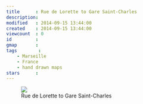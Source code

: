 ```yaml
---
title      : Rue de Lorette to Gare Saint-Charles
description: 
modified   : 2014-09-15 13:44:00
created    : 2014-09-15 13:44:00
viewcount  : 0
id         : 
gmap       : 
tags        :
    - Marseille
    - France
    - hand drawn maps
stars      : 
---
```


<figure>
    <img src="img/057.png">
    <figcaption>Rue de Lorette to Gare Saint-Charles</figcaption>
</figure>

